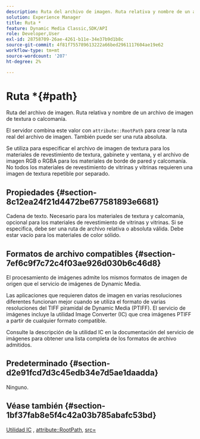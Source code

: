 ```yaml
---
description: Ruta del archivo de imagen. Ruta relativa y nombre de un archivo de imagen de textura o calcomanía.
solution: Experience Manager
title: Ruta *
feature: Dynamic Media Classic,SDK/API
role: Developer,User
exl-id: 28758709-26ae-4261-b11e-34e37b9d1b8c
source-git-commit: 4f81f755789613222a66bed2961117604ae19e62
workflow-type: tm+mt
source-wordcount: '207'
ht-degree: 2%

---
```


# Ruta *{#path}

Ruta del archivo de imagen. Ruta relativa y nombre de un archivo de imagen de textura o calcomanía.

El servidor combina este valor con `attribute::RootPath` para crear la ruta real del archivo de imagen. También puede ser una ruta absoluta.

Se utiliza para especificar el archivo de imagen de textura para los materiales de revestimiento de textura, gabinete y ventana, y el archivo de imagen RGB o RGBA para los materiales de borde de pared y calcomanía. No todos los materiales de revestimiento de vitrinas y vitrinas requieren una imagen de textura repetible por separado.

## Propiedades {#section-8c12ea24f21d4472be677581893e6681}

Cadena de texto. Necesario para los materiales de textura y calcomanía, opcional para los materiales de revestimiento de vitrinas y vitrinas. Si se especifica, debe ser una ruta de archivo relativa o absoluta válida. Debe estar vacío para los materiales de color sólido.

## Formatos de archivo compatibles {#section-7ef6c9f7c72c4f03ae926d030b6c46d8}

El procesamiento de imágenes admite los mismos formatos de imagen de origen que el servicio de imágenes de Dynamic Media.

Las aplicaciones que requieren datos de imagen en varias resoluciones diferentes funcionan mejor cuando se utiliza el formato de varias resoluciones del TIFF piramidal de Dynamic Media (PTIFF). El servicio de imágenes incluye la utilidad Image Converter (IC) que crea imágenes PTIFF a partir de cualquier formato compatible.

Consulte la descripción de la utilidad IC en la documentación del servicio de imágenes para obtener una lista completa de los formatos de archivo admitidos.

## Predeterminado {#section-d2e91fcd7d3c45edb34e7d5ae1daadda}

Ninguno.

## Véase también {#section-1bf37fab8e5f4c42a03b785abafc53bd}

[Utilidad IC](/help/aem-is-ir-api/is-api/is-utils/utilities/r-ic.md) , [attribute::RootPath](/help/aem-is-ir-api/ir-api/material-cat/image-rendering-api-ref/c-ir-material-catalog/c-ir-attributes-reference/r-ir-rootpath.md), [src=](/help/aem-is-ir-api/ir-api/http-protocol/image-rendering-api-ref/c-ir-http-protocol-ref/c-ir-http-protocol-command-reference/r-ir-src.md)
